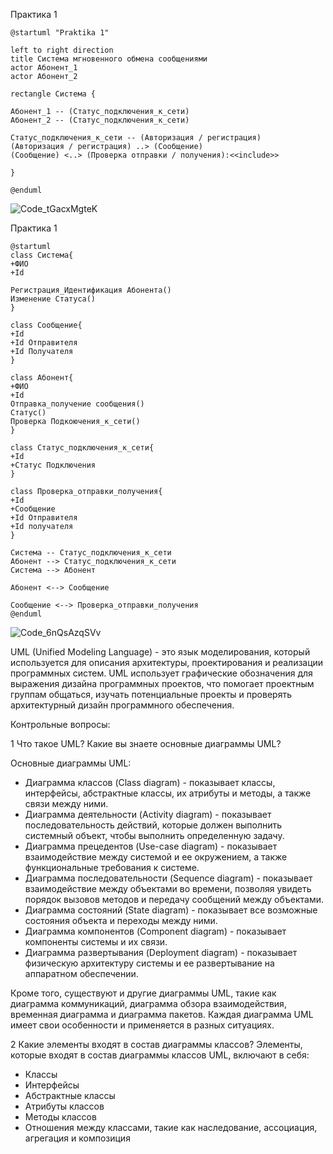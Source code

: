 Практика 1
```
@startuml "Praktika 1"

left to right direction
title Система мгновенного обмена сообщениями
actor Абонент_1
actor Абонент_2

rectangle Система {

Абонент_1 -- (Статус_подключения_к_сети)
Абонент_2 -- (Статус_подключения_к_сети)

Статус_подключения_к_сети -- (Авторизация / регистрация)
(Авторизация / регистрация) ..> (Сообщение)
(Сообщение) <..> (Проверка отправки / получения):<<include>>
    
}
  
@enduml
```  

![Code_tGacxMgteK](https://github.com/Miphos/TMP/assets/45264292/b02c5632-6540-4897-b899-e0e109cc6deb)

Практика 1
```
@startuml
class Система{   
+ФИО  
+Id 

Регистрация_Идентификация Абонента()  
Изменение Статуса()
}

class Сообщение{ 
+Id
+Id Отправителя
+Id Получателя
}

class Абонент{
+ФИО
+Id
Отправка_получение сообщения()
Статус()
Проверка Подкоючения_к_сети()
}

class Статус_подключения_к_сети{
+Id
+Статус Подключения
}

class Проверка_отправки_получения{
+Id
+Сообщение
+Id Отправителя
+Id получателя
}

Система -- Статус_подключения_к_сети
Абонент --> Статус_подключения_к_сети
Система --> Абонент

Абонент <--> Сообщение

Сообщение <--> Проверка_отправки_получения  
@enduml
```  
  
![Code_6nQsAzqSVv](https://github.com/Miphos/TMP/assets/45264292/dae5b70b-91b4-429c-931b-520103b2388a)



UML (Unified Modeling Language) - это язык моделирования, который используется для описания архитектуры, проектирования и реализации программных систем. UML использует графические обозначения для выражения дизайна программных проектов, что помогает проектным группам общаться, изучать потенциальные проекты и проверять архитектурный дизайн программного обеспечения.

Контрольные вопросы:

1 Что такое UML? Какие вы знаете основные диаграммы UML?

Основные диаграммы UML:

* Диаграмма классов (Class diagram) - показывает классы, интерфейсы, абстрактные классы, их атрибуты и методы, а также связи между ними.
* Диаграмма деятельности (Activity diagram) - показывает последовательность действий, которые должен выполнить системный объект, чтобы выполнить определенную задачу.
* Диаграмма прецедентов (Use-case diagram) - показывает взаимодействие между системой и ее окружением, а также функциональные требования к системе.
* Диаграмма последовательности (Sequence diagram) - показывает взаимодействие между объектами во времени, позволяя увидеть порядок вызовов методов и передачу сообщений между объектами.
* Диаграмма состояний (State diagram) - показывает все возможные состояния объекта и переходы между ними.
* Диаграмма компонентов (Component diagram) - показывает компоненты системы и их связи.
* Диаграмма развертывания (Deployment diagram) - показывает физическую архитектуру системы и ее развертывание на аппаратном обеспечении.

Кроме того, существуют и другие диаграммы UML, такие как диаграмма коммуникаций, диаграмма обзора взаимодействия, временная диаграмма и диаграмма пакетов. Каждая диаграмма UML имеет свои особенности и применяется в разных ситуациях.

2 Какие элементы входят в состав диаграммы классов?
Элементы, которые входят в состав диаграммы классов UML, включают в себя:

* Классы
* Интерфейсы
* Абстрактные классы
* Атрибуты классов
* Методы классов
* Отношения между классами, такие как наследование, ассоциация, агрегация и композиция
